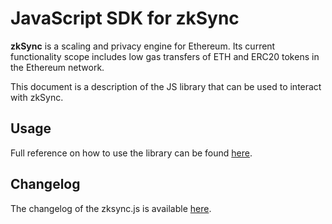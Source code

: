 # JavaScript SDK for zkSync

**zkSync** is a scaling and privacy engine for Ethereum. Its current functionality scope includes low gas transfers of
ETH and ERC20 tokens in the Ethereum network.

This document is a description of the JS library that can be used to interact with zkSync.

## Usage

Full reference on how to use the library can be found [here](https://zksync.io/api/sdk/js/).

## Changelog

The changelog of the zksync.js is available 
[here](https://github.com/matter-labs/zksync/blob/master/changelog/js-sdk.md).
